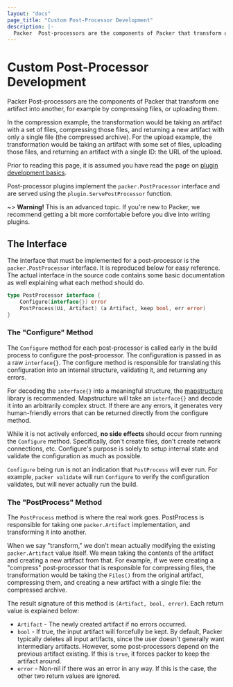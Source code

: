 ```yaml
---
layout: "docs"
page_title: "Custom Post-Processor Development"
description: |-
  Packer  Post-processors are the components of Packer that transform one artifact into another, for example by compressing files, or uploading them.
---
```


# Custom Post-Processor Development

Packer Post-processors are the components of Packer that transform one artifact
into another, for example by compressing files, or uploading them.

In the compression example, the transformation would be taking an artifact
with a set of files, compressing those files, and returning a new
artifact with only a single file (the compressed archive). For the
upload example, the transformation would be taking an artifact with
some set of files, uploading those files, and returning an artifact
with a single ID: the URL of the upload.

Prior to reading this page, it is assumed you have read the page on
[plugin development basics](/docs/extend/developing-plugins.html).

Post-processor plugins implement the `packer.PostProcessor` interface and
are served using the `plugin.ServePostProcessor` function.

~> **Warning!** This is an advanced topic. If you're new to Packer, we
recommend getting a bit more comfortable before you dive into writing plugins.


## The Interface

The interface that must be implemented for a post-processor is the
`packer.PostProcessor` interface. It is reproduced below for easy reference.
The actual interface in the source code contains some basic documentation as well explaining
what each method should do.

```go
type PostProcessor interface {
	Configure(interface{}) error
	PostProcess(Ui, Artifact) (a Artifact, keep bool, err error)
}
```

### The "Configure" Method

The `Configure` method for each post-processor is called early in the
build process to configure the post-processor. The configuration is passed
in as a raw `interface{}`. The configure method is responsible for translating
this configuration into an internal structure, validating it, and returning
any errors.

For decoding the `interface{}` into a meaningful structure, the
[mapstructure](https://github.com/mitchellh/mapstructure) library is
recommended. Mapstructure will take an `interface{}` and decode it into an
arbitrarily complex struct. If there are any errors, it generates very
human-friendly errors that can be returned directly from the configure
method.

While it is not actively enforced, **no side effects** should occur from
running the `Configure` method. Specifically, don't create files, don't
create network connections, etc. Configure's purpose is solely to setup
internal state and validate the configuration as much as possible.

`Configure` being run is not an indication that `PostProcess` will ever
run. For example, `packer validate` will run `Configure` to verify the
configuration validates, but will never actually run the build.

### The "PostProcess" Method

The `PostProcess` method is where the real work goes. PostProcess is
responsible for taking one `packer.Artifact` implementation, and transforming
it into another.

When we say "transform," we don't mean actually modifying the existing
`packer.Artifact` value itself. We mean taking the contents of the artifact
and creating a new artifact from that. For example, if we were creating
a "compress" post-processor that is responsible for compressing files,
the transformation would be taking the `Files()` from the original artifact,
compressing them, and creating a new artifact with a single file: the
compressed archive.

The result signature of this method is `(Artifact, bool, error)`. Each
return value is explained below:

* `Artifact` - The newly created artifact if no errors occurred.
* `bool` - If true, the input artifact will forcefully be kept. By default,
  Packer typically deletes all input artifacts, since the user doesn't generally
  want intermediary artifacts. However, some post-processors depend on the
  previous artifact existing. If this is `true`, it forces packer to keep the
  artifact around.
* `error` - Non-nil if there was an error in any way. If this is the case,
  the other two return values are ignored.

